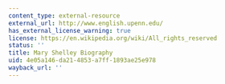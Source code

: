 ```yaml
---
content_type: external-resource
external_url: http://www.english.upenn.edu/
has_external_license_warning: true
license: https://en.wikipedia.org/wiki/All_rights_reserved
status: ''
title: Mary Shelley Biography
uid: 4e05a146-da21-4853-a7ff-1893ae25e978
wayback_url: ''
---
```

